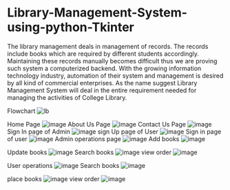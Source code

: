 # Library-Management-System-using-python-Tkinter

The library management deals in management of records. The records include books which are
required by different students accordingly. Maintaining these records manually becomes difficult
thus we are proving such system a computerized backend. 
With the growing information technology industry, automation of their system and management
is desired by all kind of commercial enterprises. As the name suggest Library Management
System will deal in the entire requirement needed for managing the activities of College Library. 

Flowchart
![lb](https://github.com/SanikaKendre/Library-Management-System-using-python-Tkinter/assets/84505327/2b97e978-f759-4cd3-9e9b-214f818addfc)






Home Page 
![image](https://github.com/SanikaKendre/Library-Management-System-using-python-Tkinter/assets/84505327/3ce72341-c429-4490-8dd2-35a895b2f55e)
About Us  Page
![image](https://github.com/SanikaKendre/Library-Management-System-using-python-Tkinter/assets/84505327/3591e378-b05f-49e9-bab6-6cec9a883611)
Contact Us Page
![image](https://github.com/SanikaKendre/Library-Management-System-using-python-Tkinter/assets/84505327/c1c205d5-ea85-4567-8fcd-0239bde04cd0)
Sign In page of Admin
![image](https://github.com/SanikaKendre/Library-Management-System-using-python-Tkinter/assets/84505327/f8292bb6-93eb-48e9-881c-bda7b633d0b3)
sign Up page of User
![image](https://github.com/SanikaKendre/Library-Management-System-using-python-Tkinter/assets/84505327/cc770931-d8f7-4073-8dba-f958b94fdb84)
Sign in page of user
![image](https://github.com/SanikaKendre/Library-Management-System-using-python-Tkinter/assets/84505327/c0b8fcbc-386c-4ded-b1b2-76faeadb4e25)
Admin operations page
![image](https://github.com/SanikaKendre/Library-Management-System-using-python-Tkinter/assets/84505327/1fee2517-6376-4849-acbd-6967adcb7993)
Add books
![image](https://github.com/SanikaKendre/Library-Management-System-using-python-Tkinter/assets/84505327/031fedb7-be88-49bc-be7c-fef3f0dec3f6)

Update books
![image](https://github.com/SanikaKendre/Library-Management-System-using-python-Tkinter/assets/84505327/2b1233b7-4595-4f58-b94c-e7246d587efe)
Search books
![image](https://github.com/SanikaKendre/Library-Management-System-using-python-Tkinter/assets/84505327/754a7671-c5d3-4b05-9495-c805f65e77a2)
view order
![image](https://github.com/SanikaKendre/Library-Management-System-using-python-Tkinter/assets/84505327/ac76d37f-9f29-4dc0-811b-7c35bb3e7294)

User operations
![image](https://github.com/SanikaKendre/Library-Management-System-using-python-Tkinter/assets/84505327/09af8f1f-ff83-45bb-9ad2-ba9c5c083142)
Search books
![image](https://github.com/SanikaKendre/Library-Management-System-using-python-Tkinter/assets/84505327/3a17e09e-e976-43ed-87b5-89af3ba8bec9)

place books
![image](https://github.com/SanikaKendre/Library-Management-System-using-python-Tkinter/assets/84505327/5c6e16e3-7a7f-44f6-9ea4-5cf2e8baf509)
view order
![image](https://github.com/SanikaKendre/Library-Management-System-using-python-Tkinter/assets/84505327/dc442161-994c-4dfd-91fe-b4a293377f99)








